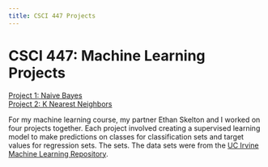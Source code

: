 ```yaml
---
title: CSCI 447 Projects
---
```


<h1>CSCI 447: Machine Learning Projects</h1>

[Project 1: Naive Bayes](/naive_bayes.md)\
[Project 2: K Nearest Neighbors](/k_nearest_neighbors.md)

For my machine learning course, my partner Ethan Skelton and I worked on four projects together. Each project involved creating a supervised learning model to make predictions on classes for classification sets and target values for regression sets. The sets. The data sets were from the <a href = "[https://github.com/EthanSkelton9/csci447_project2](https://archive.ics.uci.edu/datasets)">UC Irvine Machine Learning Repository</a>.
